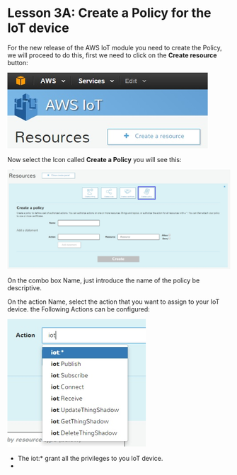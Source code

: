 # Lesson 3A: Create a Policy for the IoT device

For the new release of the AWS IoT module you need to create the Policy, we will proceed to do this, first we need to click on the **Create resource** button:

![](66.jpg)

Now select the Icon called **Create a  Policy** you will see this:

![](67.jpg)



On the combo box Name, just introduce the name of the policy be descriptive.

On the action Name, select the action that you want to assign to your IoT device. the Following Actions can be configured:

![](68.jpg)

* The iot:* grant all the privileges to you IoT device.
* 
